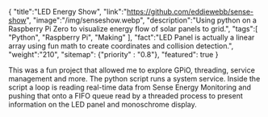 {
    "title":"LED Energy Show",
    "link":"https://github.com/eddiewebb/sense-show",
    "image":"/img/senseshow.webp",
    "description":"Using python on a Raspberry Pi Zero to visualize energy flow of solar panels to grid.",
    "tags":[
          "Python",
          "Raspberry Pi",
          "Making"
        ],
    "fact":"LED Panel is actually a linear array using fun math to create coordinates and collision detection.",
    "weight":"210",
    "sitemap": {"priority" : "0.8"},
    "featured": true
}

This was a fun project that allowed me to explore GPiO, threading, service management and more.  The python script runs a system service. Inside the script a loop is reading real-time data from Sense Energy Monitoring and pushing that onto a FIFO queue read by a threaded process to present information on the LED panel and monoschrome display.


